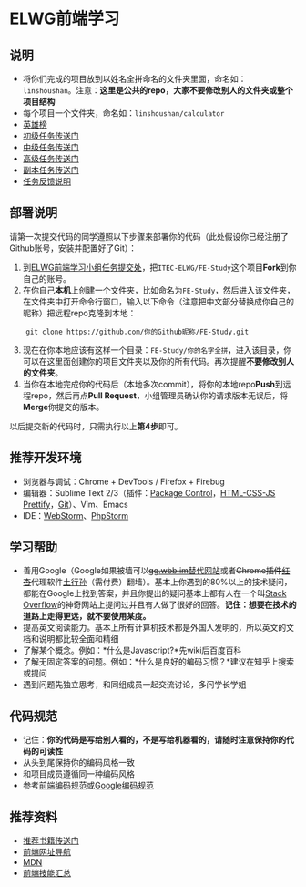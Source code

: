 ELWG前端学习
=====

## 说明

* 将你们完成的项目放到以姓名全拼命名的文件夹里面，命名如：`linshoushan`。注意：**这里是公共的repo，大家不要修改别人的文件夹或整个项目结构**
* 每个项目一个文件夹，命名如：`linshoushan/calculator`
* [英雄榜](https://github.com/ITEC-ELWG/FE-Study/blob/master/hero.md)
* [初级任务传送门](https://github.com/ITEC-ELWG/FE-Study/blob/master/tasks-primary.md)
* [中级任务传送门](https://github.com/ITEC-ELWG/FE-Study/blob/master/tasks-intermediate.md)
* [高级任务传送门](https://github.com/ITEC-ELWG/FE-Study/blob/master/tasks-advanced.md)
* [副本任务传送门](https://github.com/ITEC-ELWG/FE-Study/blob/master/tasks-boss.md)
* [任务反馈说明](https://github.com/ITEC-ELWG/FE-Study/blob/master/feedback.md)

## 部署说明

请第一次提交代码的同学遵照以下步骤来部署你的代码（此处假设你已经注册了Github账号，安装并配置好了Git）：

1. 到[ELWG前端学习小组任务提交处][]，把`ITEC-ELWG/FE-Study`这个项目**Fork**到你自己的账号。
2. 在你自己**本机**上创建一个文件夹，比如命名为`FE-Study`，然后进入该文件夹，在文件夹中打开命令行窗口，输入以下命令（注意把中文部分替换成你自己的昵称）把远程repo克隆到本地：

```    
    git clone https://github.com/你的Github昵称/FE-Study.git
```

3. 现在在你本地应该有这样一个目录：`FE-Study/你的名字全拼`，进入该目录，你可以在这里面创建你的项目文件夹以及你的所有代码。再次提醒**不要修改别人的文件夹**。
4. 当你在本地完成你的代码后（本地多次commit），将你的本地repo**Push**到远程repo，然后再点**Pull Request**，小组管理员确认你的请求版本无误后，将**Merge**你提交的版本。

以后提交新的代码时，只需执行以上**第4步**即可。

## 推荐开发环境

* 浏览器与调试：Chrome + DevTools / Firefox + Firebug
* 编辑器：Sublime Text 2/3（插件：[Package Control][]，[HTML-CSS-JS Prettify][]，[Git][]）、Vim、Emacs
* IDE：[WebStorm][]、[PhpStorm][]

## 学习帮助

* 善用Google（Google如果被墙可以~~[gg.wbb.im][]~~[替代网站][]或者~~Chrome插件[红杏][]~~代理软件[土行孙][]（需付费）翻墙）。基本上你遇到的80%以上的技术疑问，都能在Google上找到答案，并且你提出的疑问基本上都有人在一个叫[Stack Overflow][]的神奇网站上提问过并且有人做了很好的回答。**记住：想要在技术的道路上走得更远，就不要使用某度。**
* 提高英文阅读能力。基本上所有计算机技术都是外国人发明的，所以英文的文档和说明都比较全面和精细
* 了解某个概念。例如：*什么是Javascript?*先wiki后百度百科
* 了解无固定答案的问题。例如：*什么是良好的编码习惯？*建议在知乎上搜索或提问
* 遇到问题先独立思考，和同组成员一起交流讨论，多问学长学姐

## 代码规范

* 记住：**你的代码是写给别人看的，不是写给机器看的，请随时注意保持你的代码的可读性**
* 从头到尾保持你的编码风格一致
* 和项目成员遵循同一种编码风格
* 参考[前端编码规范](https://github.com/ecomfe/spec)或[Google编码规范][]

## 推荐资料

* [推荐书籍传送门](https://github.com/ELWG-FE-Study/FE-Study/blob/master/recommended-books.md)
* [前端网址导航](http://www.whycss.com/)
* [MDN](https://developer.mozilla.org/zh-CN/docs/Web)
* [前端技能汇总](https://github.com/JacksonTian/fks)

[Package Control]: https://sublime.wbond.net/installation
[HTML-CSS-JS Prettify]: https://github.com/victorporof/Sublime-HTMLPrettify
[Git]: https://sublime.wbond.net/packages/Git
[WebStorm]: https://www.jetbrains.com/webstorm/
[PhpStorm]: https://www.jetbrains.com/phpstorm/
[gg.wbb.im]: http://gg.wbb.im
[替代网站]: https://search.disconnect.me/searchTerms/
[红杏]: http://honx.in/i/VHbK8M6vDwU_Jlvu
[土行孙]: https://txs.li/share/71bad3um
[通天塔]: http://tmd123.com
[Stack Overflow]: http://stackoverflow.com/
[Google编码规范]: https://code.google.com/p/google-styleguide/
[ELWG前端学习小组任务提交处]: https://github.com/ITEC-ELWG/FE-Study
